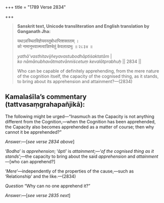+++
title = "1789 Verse 2834"

+++
> **Sanskrit text, Unicode transliteration and English translation by Ganganath Jha:** 
>
> यथाऽवस्थितविज्ञेयवस्तुबोधाप्तिशक्तताम् ।  
> को नामानुभवात्मत्वान्निश्चेतुं केवलात्प्रभुः ॥ २८३४ ॥ 
>
> *yathā'vasthitavijñeyavastubodhāptiśaktatām* \|  
> *ko nāmānubhavātmatvānniścetuṃ kevalātprabhuḥ* \|\| 2834 \|\| 
>
> Who can be capable of definitely apprehending, from the mere nature of the cognition itself, the capacity of the cognised thing, as it stands, to bring about its apprehension and attainment?—(2834)



## Kamalaśīla’s commentary (tattvasaṃgrahapañjikā):

The following might be urged—“Inasmuch as the Capacity is not anything different from the Cognition,—when the Cognition has been apprehended, the Capacity also becomes apprehended as a matter of course; then why cannot it be apprehended?”

*Answer*:—[*see verse 2834 above*]

‘*Bodha*’ is *apprehension*; ‘*āpti*’ is *attainment*;—‘*of the cognised thing as it stands*’;—the capacity to bring about the said *apprehension* and *attainment*—[who can apprehend?]

‘*Mere*’—independently of the properties of the cause,—such as ‘Relationship’ and the like.—(2834)

*Question* “Why can no one apprehend it?”

*Answer*:—[*see verse 2835 next*]


